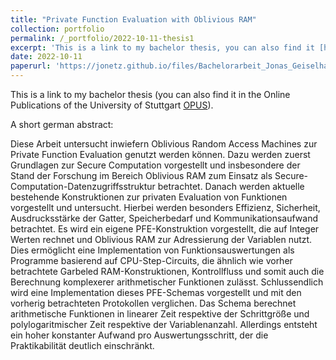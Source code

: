 ```yaml
---
title: "Private Function Evaluation with Oblivious RAM"
collection: portfolio
permalink: /_portfolio/2022-10-11-thesis1
excerpt: 'This is a link to my bachelor thesis, you can also find it [here](http://elib.uni-stuttgart.de/handle/11682/12706)'
date: 2022-10-11
paperurl: 'https://jonetz.github.io/files/Bachelorarbeit_Jonas_Geiselhart.pdf'
---
```

This is a link to my bachelor thesis (you can also find it in the Online Publications of the University of Stuttgart [OPUS](http://elib.uni-stuttgart.de/handle/11682/12706)).

A short german abstract:

Diese Arbeit untersucht inwiefern Oblivious Random Access Machines zur Private Function Evaluation genutzt werden können. Dazu werden zuerst Grundlagen zur Secure Computation vorgestellt und insbesondere der Stand der Forschung im Bereich Oblivious RAM zum Einsatz als Secure-Computation-Datenzugriffsstruktur betrachtet. Danach werden aktuelle bestehende Konstruktionen zur privaten Evaluation von Funktionen vorgestellt und untersucht. Hierbei werden besonders Effizienz, Sicherheit, Ausdrucksstärke der Gatter, Speicherbedarf und Kommunikationsaufwand betrachtet. Es wird ein eigene PFE-Konstruktion vorgestellt, die auf Integer Werten rechnet und Oblivious RAM zur Adressierung der Variablen nutzt. Dies ermöglicht eine Implementation von Funktionsauswertungen als Programme basierend auf CPU-Step-Circuits, die ähnlich wie vorher betrachtete Garbeled RAM-Konstruktionen, Kontrollfluss und somit auch die Berechnung komplexerer arithmetischer Funktionen zulässt. Schlussendlich wird eine Implementation dieses PFE-Schemas vorgestellt und mit den vorherig betrachteten Protokollen verglichen. Das Schema berechnet arithmetische Funktionen in linearer Zeit respektive der Schrittgröße und polylogaritmischer Zeit respektive der Variablenanzahl. Allerdings entsteht ein hoher konstanter Aufwand pro Auswertungsschritt, der die Praktikabilität deutlich einschränkt.